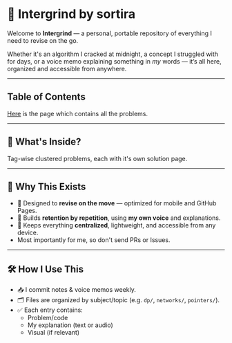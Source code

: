 # 📘 Intergrind by sortira

Welcome to **Intergrind** — a personal, portable repository of everything I need to revise on the go.

Whether it's an algorithm I cracked at midnight, a concept I struggled with for days, or a voice memo explaining something in *my* words — it’s all here, organized and accessible from anywhere.

---

## Table of Contents

[Here](https://sortira.github.io/intergrind/table-of-contents) is the page which contains all the problems.

---

## 📂 What's Inside?

Tag-wise clustered problems, each with it's own solution page.

---

## 🚀 Why This Exists

- 📱 Designed to **revise on the move** — optimized for mobile and GitHub Pages.
- 🧠 Builds **retention by repetition**, using **my own voice** and explanations.
- 🎯 Keeps everything **centralized**, lightweight, and accessible from any device.
- Most importantly for me, so don't send PRs or Issues.

---

## 🛠️ How I Use This

- 📥 I commit notes & voice memos weekly.
- 🗂️ Files are organized by subject/topic (e.g. `dp/`, `networks/`, `pointers/`).
- ✅ Each entry contains:
  - Problem/code
  - My explanation (text or audio)
  - Visual (if relevant)


